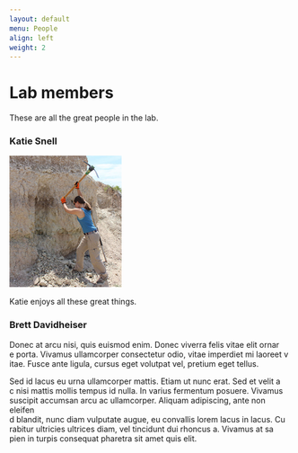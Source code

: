 ```yaml
---
layout: default
menu: People
align: left
weight: 2
---
```


# Lab members

These are all the great people in the lab.

### Katie Snell

<div class="clearfix">
  <img src="images/Katie_field_small.jpg" class="pull-left gap-right framed"
    alt="Katie in the field" width="200px"/>
  <p>Katie enjoys all these great things.</p>
</div>

### Brett Davidheiser

Donec at arcu nisi, quis euismod enim. Donec viverra felis vitae elit ornar\
e porta. Vivamus ullamcorper consectetur odio, vitae imperdiet mi laoreet v\
itae. Fusce ante ligula, cursus eget volutpat vel, pretium eget tellus.

Sed id lacus eu urna ullamcorper mattis. Etiam ut nunc erat. Sed et velit a\
c nisi mattis mollis tempus id nulla. In varius fermentum posuere. Vivamus \
suscipit accumsan arcu ac ullamcorper. Aliquam adipiscing, ante non eleifen\
d blandit, nunc diam vulputate augue, eu convallis lorem lacus in lacus. Cu\
rabitur ultricies ultrices diam, vel tincidunt dui rhoncus a. Vivamus at sa\
pien in turpis consequat pharetra sit amet quis elit.
